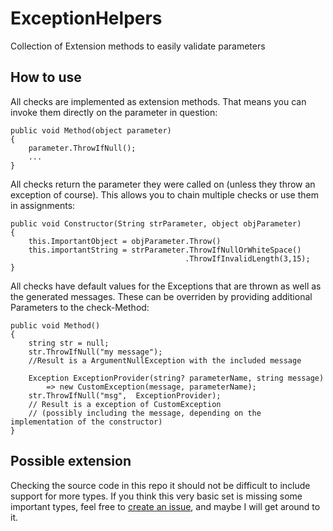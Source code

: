 # ExceptionHelpers
Collection of Extension methods to easily validate parameters

## How to use

All checks are implemented as extension methods. That means you can invoke them directly on the parameter in question:

    public void Method(object parameter)
    {
        parameter.ThrowIfNull();
        ...
    }

All checks return the parameter they were called on (unless they throw an exception of course).
This allows you to chain multiple checks or use them in assignments:

    public void Constructor(String strParameter, object objParameter)
    {
        this.ImportantObject = objParameter.Throw()
        this.importantString = strParameter.ThrowIfNullOrWhiteSpace()
                                           .ThrowIfInvalidLength(3,15);
    }

All checks have default values for the Exceptions that are thrown as well as the generated messages.
These can be overriden by providing additional Parameters to the check-Method:

    public void Method()
    {
        string str = null;
        str.ThrowIfNull("my message"); 
        //Result is a ArgumentNullException with the included message

        Exception ExceptionProvider(string? parameterName, string message) 
            => new CustomException(message, parameterName);
        str.ThrowIfNull("msg",  ExceptionProvider); 
        // Result is a exception of CustomException 
        // (possibly including the message, depending on the implementation of the constructor)
    }

## Possible extension
Checking the source code in this repo it should not be difficult to include support for more types. 
If you think this very basic set is missing some important types, feel free to [create an issue](https://github.com/Snooches/ExceptionHelpers/issues), and maybe I will get around to it.